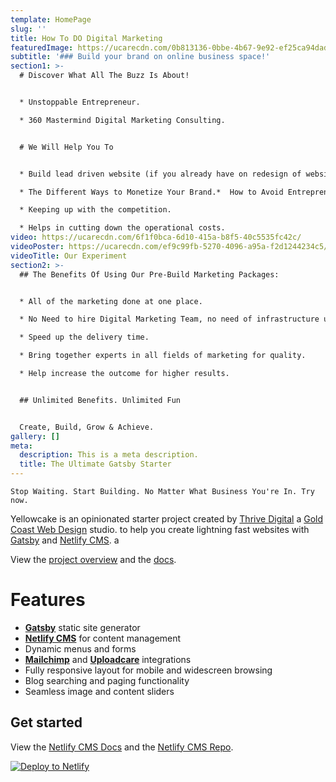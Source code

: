 ```yaml
---
template: HomePage
slug: ''
title: How To DO Digital Marketing
featuredImage: https://ucarecdn.com/0b813136-0bbe-4b67-9e92-ef25ca94dad7/
subtitle: '### Build your brand on online business space!'
section1: >-
  # Discover What All The Buzz Is About!


  * Unstoppable Entrepreneur. 

  * 360 Mastermind Digital Marketing Consulting.


  # We Will Help You To


  * Build lead driven website (if you already have on redesign of website).   

  * The Different Ways to Monetize Your Brand.*  How to Avoid Entrepreneurial Burnout.  

  * Keeping up with the competition.

  * Helps in cutting down the operational costs.
video: https://ucarecdn.com/6f1f0bca-6d10-415a-b8f5-40c5535fc42c/
videoPoster: https://ucarecdn.com/ef9c99fb-5270-4096-a95a-f2d1244234c5/
videoTitle: Our Experiment
section2: >-
  ## The Benefits Of Using Our Pre-Build Marketing Packages:


  * All of the marketing done at one place.

  * No Need to hire Digital Marketing Team, no need of infrastructure ultimately brings your operational cost down.

  * Speed up the delivery time.

  * Bring together experts in all fields of marketing for quality.

  * Help increase the outcome for higher results.


  ## Unlimited Benefits. Unlimited Fun


  Create, Build, Grow & Achieve.
gallery: []
meta:
  description: This is a meta description.
  title: The Ultimate Gatsby Starter
---
```


```
Stop Waiting. Start Building. No Matter What Business You're In. Try now.
```

Yellowcake is an opinionated starter project created by [Thrive Digital](https://thriveweb.com.au/) a [Gold Coast Web Design](https://thriveweb.com.au/) studio. to help you create lightning fast websites with [Gatsby](https://gatsbyjs.org) and [Netlify CMS](https://netlifycms.org). a

View the [project overview](https://thriveweb.com.au/the-lab/yellowcake-gatsby-react-js-starter-project/) and the [docs](https://github.com/thriveweb/yellowcake/blob/master/README.md).

# Features

- **[Gatsby](https://gatsbyjs.org)** static site generator
- **[Netlify CMS](https://github.com/netlify/netlify-cms)** for content management
- Dynamic menus and forms
- **[Mailchimp](http://mailchimp.com)** and **[Uploadcare](https://uploadcare.com)** integrations
- Fully responsive layout for mobile and widescreen browsing
- Blog searching and paging functionality
- Seamless image and content sliders

## Get started

View the [Netlify CMS Docs](https://www.netlifycms.org/docs/) and the [Netlify CMS Repo](https://github.com/netlify/netlify-cms).

[![Deploy to Netlify](https://www.netlify.com/img/deploy/button.svg)](https://app.netlify.com/start/deploy?repository=https://github.com/thriveweb/yellowcake&stack=cms)
